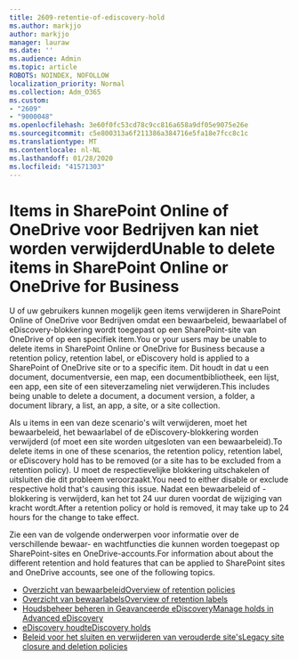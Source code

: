 ```yaml
---
title: 2609-retentie-of-ediscovery-hold
ms.author: markjjo
author: markjjo
manager: lauraw
ms.date: ''
ms.audience: Admin
ms.topic: article
ROBOTS: NOINDEX, NOFOLLOW
localization_priority: Normal
ms.collection: Adm_O365
ms.custom:
- "2609"
- "9000048"
ms.openlocfilehash: 3e60f0fc53cd78c9cc816a658a9df05e9075e26e
ms.sourcegitcommit: c5e800313a6f211386a384716e5fa18e7fcc8c1c
ms.translationtype: MT
ms.contentlocale: nl-NL
ms.lasthandoff: 01/28/2020
ms.locfileid: "41571303"
---
```

# <a name="unable-to-delete-items-in-sharepoint-online-or-onedrive-for-business"></a><span data-ttu-id="a38cb-102">Items in SharePoint Online of OneDrive voor Bedrijven kan niet worden verwijderd</span><span class="sxs-lookup"><span data-stu-id="a38cb-102">Unable to delete items in SharePoint Online or OneDrive for Business</span></span>

<span data-ttu-id="a38cb-103">U of uw gebruikers kunnen mogelijk geen items verwijderen in SharePoint Online of OneDrive voor Bedrijven omdat een bewaarbeleid, bewaarlabel of eDiscovery-blokkering wordt toegepast op een SharePoint-site van OneDrive of op een specifiek item.</span><span class="sxs-lookup"><span data-stu-id="a38cb-103">You or your users may be unable to delete items in SharePoint Online or OneDrive for Business because a retention policy, retention label, or eDiscovery hold is applied to a SharePoint of OneDrive site or to a specific item.</span></span> <span data-ttu-id="a38cb-104">Dit houdt in dat u een document, documentversie, een map, een documentbibliotheek, een lijst, een app, een site of een siteverzameling niet verwijderen.</span><span class="sxs-lookup"><span data-stu-id="a38cb-104">This includes being unable to delete a document, a document version, a folder, a document library, a list, an app, a site, or a site collection.</span></span> 

<span data-ttu-id="a38cb-105">Als u items in een van deze scenario's wilt verwijderen, moet het bewaarbeleid, het bewaarlabel of de eDiscovery-blokkering worden verwijderd (of moet een site worden uitgesloten van een bewaarbeleid).</span><span class="sxs-lookup"><span data-stu-id="a38cb-105">To delete items in one of these scenarios, the retention policy, retention label, or eDiscovery hold has to be removed (or a site has to be excluded from a retention policy).</span></span> <span data-ttu-id="a38cb-106">U moet de respectievelijke blokkering uitschakelen of uitsluiten die dit probleem veroorzaakt.</span><span class="sxs-lookup"><span data-stu-id="a38cb-106">You need to either disable or exclude respective hold that's causing this issue.</span></span> <span data-ttu-id="a38cb-107">Nadat een bewaarbeleid of -blokkering is verwijderd, kan het tot 24 uur duren voordat de wijziging van kracht wordt.</span><span class="sxs-lookup"><span data-stu-id="a38cb-107">After a retention policy or hold is removed, it may take up to 24 hours for the change to take effect.</span></span> 

<span data-ttu-id="a38cb-108">Zie een van de volgende onderwerpen voor informatie over de verschillende bewaar- en wachtfuncties die kunnen worden toegepast op SharePoint-sites en OneDrive-accounts.</span><span class="sxs-lookup"><span data-stu-id="a38cb-108">For information about about the different retention and hold features that can be applied to SharePoint sites and OneDrive accounts, see one of the following topics.</span></span>

- [<span data-ttu-id="a38cb-109">Overzicht van bewaarbeleid</span><span class="sxs-lookup"><span data-stu-id="a38cb-109">Overview of retention policies</span></span>](https://docs.microsoft.com/microsoft-365/compliance/retention-policies)
- [<span data-ttu-id="a38cb-110">Overzicht van bewaarlabels</span><span class="sxs-lookup"><span data-stu-id="a38cb-110">Overview of retention labels</span></span>](https://docs.microsoft.com/microsoft-365/compliance/labels)
- [<span data-ttu-id="a38cb-111">Houdsbeheer beheren in Geavanceerde eDiscovery</span><span class="sxs-lookup"><span data-stu-id="a38cb-111">Manage holds in Advanced eDiscovery</span></span>](https://docs.microsoft.com/microsoft-365/compliance/managing-holds)
- [<span data-ttu-id="a38cb-112">eDiscovery houdt</span><span class="sxs-lookup"><span data-stu-id="a38cb-112">eDiscovery holds</span></span>](https://docs.microsoft.com/microsoft-365/compliance/ediscovery-cases#step-4-place-content-locations-on-hold)
- [<span data-ttu-id="a38cb-113">Beleid voor het sluiten en verwijderen van verouderde site's</span><span class="sxs-lookup"><span data-stu-id="a38cb-113">Legacy site closure and deletion policies</span></span>](https://support.office.com/article/Use-policies-for-site-closure-and-deletion-A8280D82-27FD-48C5-9ADF-8A5431208BA5)